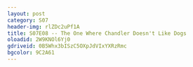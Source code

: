 ```yaml
---
layout: post 
category: S07 
header-img: rlZDc2uPf1A 
title: S07E08 -- The One Where Chandler Doesn't Like Dogs 
oloadid: 2W9KNOl6Yj0 
gdriveid: 0B5Whx3bISzC5OXpJdVIxYXRzRmc 
bgcolor: 9C2A61
--- 
```

<!--more--> 
